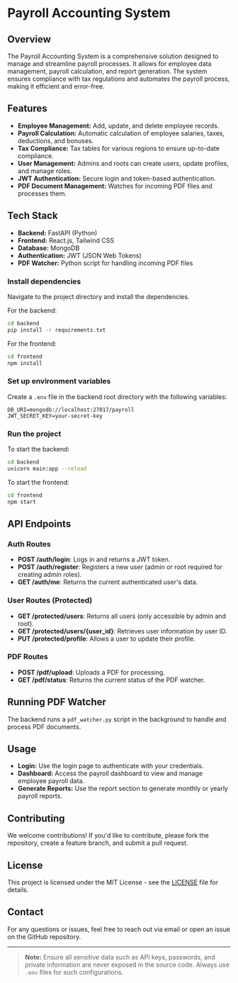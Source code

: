 
# Payroll Accounting System

## Overview
The Payroll Accounting System is a comprehensive solution designed to manage and streamline payroll processes. It allows for employee data management, payroll calculation, and report generation. The system ensures compliance with tax regulations and automates the payroll process, making it efficient and error-free.

## Features
- **Employee Management:** Add, update, and delete employee records.
- **Payroll Calculation:** Automatic calculation of employee salaries, taxes, deductions, and bonuses.
- **Tax Compliance:** Tax tables for various regions to ensure up-to-date compliance.
- **User Management:** Admins and roots can create users, update profiles, and manage roles.
- **JWT Authentication:** Secure login and token-based authentication.
- **PDF Document Management:** Watches for incoming PDF files and processes them.

## Tech Stack
- **Backend:** FastAPI (Python)
- **Frontend:** React.js, Tailwind CSS
- **Database:** MongoDB
- **Authentication:** JWT (JSON Web Tokens)
- **PDF Watcher:** Python script for handling incoming PDF files

### Install dependencies
Navigate to the project directory and install the dependencies.

For the backend:
```bash
cd backend
pip install -r requirements.txt
```

For the frontend:
```bash
cd frontend
npm install
```

### Set up environment variables
Create a `.env` file in the backend root directory with the following variables:

```plaintext
DB_URI=mongodb://localhost:27017/payroll
JWT_SECRET_KEY=your-secret-key
```

### Run the project
To start the backend:
```bash
cd backend
uvicorn main:app --reload
```

To start the frontend:
```bash
cd frontend
npm start
```

## API Endpoints

### Auth Routes
- **POST /auth/login**: Logs in and returns a JWT token.
- **POST /auth/register**: Registers a new user (admin or root required for creating admin roles).
- **GET /auth/me**: Returns the current authenticated user's data.

### User Routes (Protected)
- **GET /protected/users**: Returns all users (only accessible by admin and root).
- **GET /protected/users/{user_id}**: Retrieves user information by user ID.
- **PUT /protected/profile**: Allows a user to update their profile.

### PDF Routes
- **POST /pdf/upload**: Uploads a PDF for processing.
- **GET /pdf/status**: Returns the current status of the PDF watcher.

## Running PDF Watcher
The backend runs a `pdf_watcher.py` script in the background to handle and process PDF documents.

## Usage
- **Login:** Use the login page to authenticate with your credentials.
- **Dashboard:** Access the payroll dashboard to view and manage employee payroll data.
- **Generate Reports:** Use the report section to generate monthly or yearly payroll reports.

## Contributing
We welcome contributions! If you'd like to contribute, please fork the repository, create a feature branch, and submit a pull request.

## License
This project is licensed under the MIT License - see the [LICENSE](LICENSE) file for details.

## Contact
For any questions or issues, feel free to reach out via email or open an issue on the GitHub repository.

---

> **Note:** Ensure all sensitive data such as API keys, passwords, and private information are never exposed in the source code. Always use `.env` files for such configurations.
